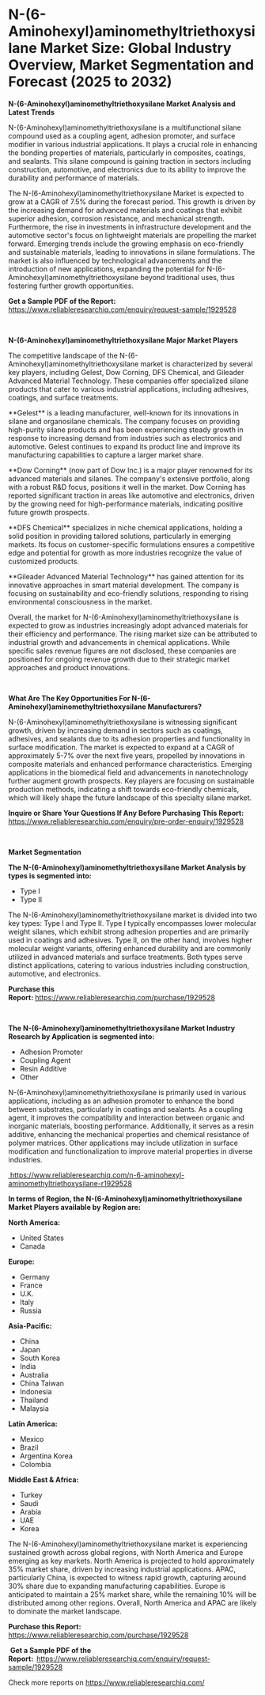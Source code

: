 <p><h1>N-(6-Aminohexyl)aminomethyltriethoxysilane Market Size: Global Industry Overview, Market Segmentation and Forecast (2025 to 2032)</h1></p><p><strong>N-(6-Aminohexyl)aminomethyltriethoxysilane Market Analysis and Latest Trends</strong></p>
<p><p>N-(6-Aminohexyl)aminomethyltriethoxysilane is a multifunctional silane compound used as a coupling agent, adhesion promoter, and surface modifier in various industrial applications. It plays a crucial role in enhancing the bonding properties of materials, particularly in composites, coatings, and sealants. This silane compound is gaining traction in sectors including construction, automotive, and electronics due to its ability to improve the durability and performance of materials.</p><p>The N-(6-Aminohexyl)aminomethyltriethoxysilane Market is expected to grow at a CAGR of 7.5% during the forecast period. This growth is driven by the increasing demand for advanced materials and coatings that exhibit superior adhesion, corrosion resistance, and mechanical strength. Furthermore, the rise in investments in infrastructure development and the automotive sector's focus on lightweight materials are propelling the market forward. Emerging trends include the growing emphasis on eco-friendly and sustainable materials, leading to innovations in silane formulations. The market is also influenced by technological advancements and the introduction of new applications, expanding the potential for N-(6-Aminohexyl)aminomethyltriethoxysilane beyond traditional uses, thus fostering further growth opportunities.</p></p>
<p><strong>Get a Sample PDF of the Report:&nbsp;</strong> <a href="https://www.reliableresearchiq.com/enquiry/request-sample/1929528?utm_campaign=3130&utm_medium=2&utm_source=Github&utm_content=ia&utm_term=29032025&utm_id=n-6-aminohexylaminomethyltriethoxysilane">https://www.reliableresearchiq.com/enquiry/request-sample/1929528</a></p>
<p>&nbsp;</p>
<p><strong>N-(6-Aminohexyl)aminomethyltriethoxysilane Major Market Players</strong></p>
<p><p>The competitive landscape of the N-(6-Aminohexyl)aminomethyltriethoxysilane market is characterized by several key players, including Gelest, Dow Corning, DFS Chemical, and Gileader Advanced Material Technology. These companies offer specialized silane products that cater to various industrial applications, including adhesives, coatings, and surface treatments.</p><p>**Gelest** is a leading manufacturer, well-known for its innovations in silane and organosilane chemicals. The company focuses on providing high-purity silane products and has been experiencing steady growth in response to increasing demand from industries such as electronics and automotive. Gelest continues to expand its product line and improve its manufacturing capabilities to capture a larger market share.</p><p>**Dow Corning** (now part of Dow Inc.) is a major player renowned for its advanced materials and silanes. The company's extensive portfolio, along with a robust R&D focus, positions it well in the market. Dow Corning has reported significant traction in areas like automotive and electronics, driven by the growing need for high-performance materials, indicating positive future growth prospects.</p><p>**DFS Chemical** specializes in niche chemical applications, holding a solid position in providing tailored solutions, particularly in emerging markets. Its focus on customer-specific formulations ensures a competitive edge and potential for growth as more industries recognize the value of customized products.</p><p>**Gileader Advanced Material Technology** has gained attention for its innovative approaches in smart material development. The company is focusing on sustainability and eco-friendly solutions, responding to rising environmental consciousness in the market.</p><p>Overall, the market for N-(6-Aminohexyl)aminomethyltriethoxysilane is expected to grow as industries increasingly adopt advanced materials for their efficiency and performance. The rising market size can be attributed to industrial growth and advancements in chemical applications. While specific sales revenue figures are not disclosed, these companies are positioned for ongoing revenue growth due to their strategic market approaches and product innovations.</p></p>
<p>&nbsp;</p>
<p><strong>What Are The Key Opportunities For N-(6-Aminohexyl)aminomethyltriethoxysilane Manufacturers?</strong></p>
<p><p>N-(6-Aminohexyl)aminomethyltriethoxysilane is witnessing significant growth, driven by increasing demand in sectors such as coatings, adhesives, and sealants due to its adhesion properties and functionality in surface modification. The market is expected to expand at a CAGR of approximately 5-7% over the next five years, propelled by innovations in composite materials and enhanced performance characteristics. Emerging applications in the biomedical field and advancements in nanotechnology further augment growth prospects. Key players are focusing on sustainable production methods, indicating a shift towards eco-friendly chemicals, which will likely shape the future landscape of this specialty silane market.</p></p>
<p><strong>Inquire or Share Your Questions If Any Before Purchasing This Report:</strong> <a href="https://www.reliableresearchiq.com/enquiry/pre-order-enquiry/1929528?utm_campaign=3130&utm_medium=2&utm_source=Github&utm_content=ia&utm_term=29032025&utm_id=n-6-aminohexylaminomethyltriethoxysilane">https://www.reliableresearchiq.com/enquiry/pre-order-enquiry/1929528</a></p>
<p>&nbsp;</p>
<p><strong>Market Segmentation</strong></p>
<p><strong>The N-(6-Aminohexyl)aminomethyltriethoxysilane Market Analysis by types is segmented into:</strong></p>
<p><ul><li>Type I</li><li>Type II</li></ul></p>
<p><p>The N-(6-Aminohexyl)aminomethyltriethoxysilane market is divided into two key types: Type I and Type II. Type I typically encompasses lower molecular weight silanes, which exhibit strong adhesion properties and are primarily used in coatings and adhesives. Type II, on the other hand, involves higher molecular weight variants, offering enhanced durability and are commonly utilized in advanced materials and surface treatments. Both types serve distinct applications, catering to various industries including construction, automotive, and electronics.</p></p>
<p><strong>Purchase this Report:&nbsp;</strong><a href="https://www.reliableresearchiq.com/purchase/1929528?utm_campaign=3130&utm_medium=2&utm_source=Github&utm_content=ia&utm_term=29032025&utm_id=n-6-aminohexylaminomethyltriethoxysilane">https://www.reliableresearchiq.com/purchase/1929528</a></p>
<p>&nbsp;</p>
<p><strong>The N-(6-Aminohexyl)aminomethyltriethoxysilane Market Industry Research by Application is segmented into:</strong></p>
<p><ul><li>Adhesion Promoter</li><li>Coupling Agent</li><li>Resin Additive</li><li>Other</li></ul></p>
<p><p>N-(6-Aminohexyl)aminomethyltriethoxysilane is primarily used in various applications, including as an adhesion promoter to enhance the bond between substrates, particularly in coatings and sealants. As a coupling agent, it improves the compatibility and interaction between organic and inorganic materials, boosting performance. Additionally, it serves as a resin additive, enhancing the mechanical properties and chemical resistance of polymer matrices. Other applications may include utilization in surface modification and functionalization to improve material properties in diverse industries.</p></p>
<p><a href="https://www.reliableresearchiq.com/n-6-aminohexyl-aminomethyltriethoxysilane-r1929528?utm_campaign=3130&utm_medium=2&utm_source=Github&utm_content=ia&utm_term=29032025&utm_id=n-6-aminohexylaminomethyltriethoxysilane">&nbsp;https://www.reliableresearchiq.com/n-6-aminohexyl-aminomethyltriethoxysilane-r1929528</a></p>
<p><strong>In terms of Region, the N-(6-Aminohexyl)aminomethyltriethoxysilane Market Players available by Region are:</strong></p>
<p>
    <p> <strong> North America: </strong>
        <ul>
            <li>United States</li>
            <li>Canada</li>
        </ul>
        </p> 
    <p> <strong> Europe: </strong>
        <ul>
            <li>Germany</li>
            <li>France</li>
            <li>U.K.</li>
            <li>Italy</li>
            <li>Russia</li>
        </ul>
        </p> 
    <p> <strong> Asia-Pacific: </strong>
        <ul>
            <li>China</li>
            <li>Japan</li>
            <li>South Korea</li>
            <li>India</li>
            <li>Australia</li>
            <li>China Taiwan</li>
            <li>Indonesia</li>
            <li>Thailand</li>
            <li>Malaysia</li>
        </ul>
        </p> 
    <p> <strong> Latin America: </strong>
        <ul>
            <li>Mexico</li>
            <li>Brazil</li>
            <li>Argentina Korea</li>
            <li>Colombia</li>
        </ul>
        </p> 
    <p> <strong> Middle East & Africa: </strong>
        <ul>
            <li>Turkey</li>
            <li>Saudi</li>
            <li>Arabia</li>
            <li>UAE</li>
            <li>Korea</li>
        </ul>
    </p>
    </p>
<p><p>The N-(6-Aminohexyl)aminomethyltriethoxysilane market is experiencing sustained growth across global regions, with North America and Europe emerging as key markets. North America is projected to hold approximately 35% market share, driven by increasing industrial applications. APAC, particularly China, is expected to witness rapid growth, capturing around 30% share due to expanding manufacturing capabilities. Europe is anticipated to maintain a 25% market share, while the remaining 10% will be distributed among other regions. Overall, North America and APAC are likely to dominate the market landscape.</p></p>
<p><strong>Purchase this Report: </strong><a href="https://www.reliableresearchiq.com/purchase/1929528?utm_campaign=3130&utm_medium=2&utm_source=Github&utm_content=ia&utm_term=29032025&utm_id=n-6-aminohexylaminomethyltriethoxysilane">https://www.reliableresearchiq.com/purchase/1929528</a></p>
<p>&nbsp;<strong>Get a Sample PDF of the Report:&nbsp;&nbsp;</strong><a href="https://www.reliableresearchiq.com/enquiry/request-sample/1929528?utm_campaign=3130&utm_medium=2&utm_source=Github&utm_content=ia&utm_term=29032025&utm_id=n-6-aminohexylaminomethyltriethoxysilane">https://www.reliableresearchiq.com/enquiry/request-sample/1929528</a></p>
<p><strong></strong></p>
<p>Check more reports on <a href="https://www.reliableresearchiq.com/?utm_campaign=3130&utm_medium=2&utm_source=Github&utm_content=ia&utm_term=29032025&utm_id=n-6-aminohexylaminomethyltriethoxysilane">https://www.reliableresearchiq.com/</a></p>